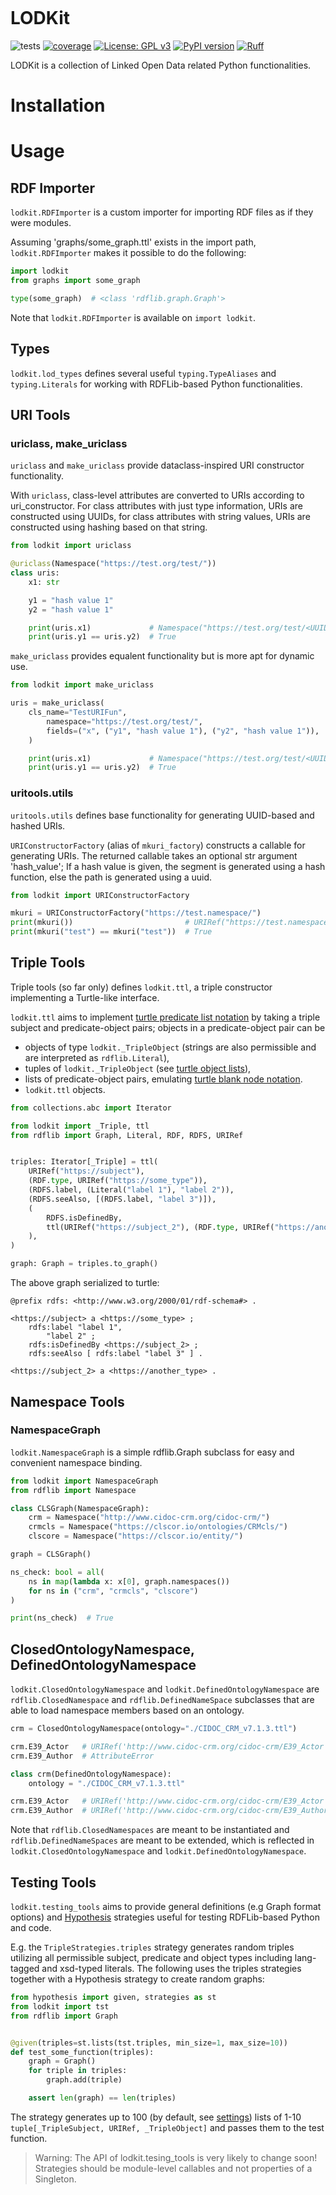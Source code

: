 ![<img src="lodkit.png" width=50% height=50%>](https://raw.githubusercontent.com/lu-pl/lodkit/main/lodkit.png)

# LODKit
![tests](https://github.com/lu-pl/lodkit/actions/workflows/tests.yaml/badge.svg)
[![coverage](https://coveralls.io/repos/github/lu-pl/lodkit/badge.svg?branch=main&kill_cache=1)](https://coveralls.io/github/lu-pl/lodkit?branch=main&kill_cache=1)
[![License: GPL v3](https://img.shields.io/badge/License-GPLv3-blue.svg)](https://www.gnu.org/licenses/gpl-3.0)
[![PyPI version](https://badge.fury.io/py/lodkit.svg)](https://badge.fury.io/py/lodkit)
[![Ruff](https://img.shields.io/endpoint?url=https://raw.githubusercontent.com/astral-sh/ruff/main/assets/badge/v2.json)](https://github.com/astral-sh/ruff)

<!-- <a href="https://github.com/psf/black"><img alt="Code style: black" src="https://img.shields.io/badge/code%20style-black-000000.svg"></a> -->

LODKit is a collection of Linked Open Data related Python functionalities.


# Installation

# Usage

## RDF Importer

`lodkit.RDFImporter` is a custom importer for importing RDF files as if they were modules.

Assuming 'graphs/some_graph.ttl' exists in the import path, `lodkit.RDFImporter` makes it possible to do the following:
```python
import lodkit
from graphs import some_graph

type(some_graph)  # <class 'rdflib.graph.Graph'>
```

Note that `lodkit.RDFImporter` is available on `import lodkit`.

## Types
`lodkit.lod_types` defines several useful `typing.TypeAliases` and `typing.Literals` for working with RDFLib-based Python functionalities.

## URI Tools

### uriclass, make_uriclass

`uriclass` and `make_uriclass` provide dataclass-inspired URI constructor functionality.

With `uriclass`, class-level attributes are converted to URIs according to uri_constructor.
For class attributes with just type information, URIs are constructed using UUIDs,
for class attributes with string values, URIs are constructed using hashing based on that string.

```python
from lodkit import uriclass

@uriclass(Namespace("https://test.org/test/"))
class uris:
    x1: str

    y1 = "hash value 1"
    y2 = "hash value 1"

    print(uris.x1)             # Namespace("https://test.org/test/<UUID>")
    print(uris.y1 == uris.y2)  # True
```

`make_uriclass` provides equalent functionality but is more apt for dynamic use.

```python
from lodkit import make_uriclass

uris = make_uriclass(
    cls_name="TestURIFun",
	    namespace="https://test.org/test/",
        fields=("x", ("y1", "hash value 1"), ("y2", "hash value 1")),
    )

    print(uris.x1)             # Namespace("https://test.org/test/<UUID>")
    print(uris.y1 == uris.y2)  # True
```
	
### uritools.utils
`uritools.utils` defines base functionality for generating UUID-based and hashed URIs.

`URIConstructorFactory` (alias of `mkuri_factory`) constructs a callable for generating URIs.
The returned callable takes an optional str argument 'hash_value'; 
If a hash value is given, the segment is generated using a hash function, else the path is generated using a uuid.

```python
from lodkit import URIConstructorFactory

mkuri = URIConstructorFactory("https://test.namespace/")
print(mkuri())                         # URIRef("https://test.namespace/<UUID>")
print(mkuri("test") == mkuri("test"))  # True
```

## Triple Tools
Triple tools (so far only) defines `lodkit.ttl`, a triple constructor implementing a Turtle-like interface.

`lodkit.ttl` aims to implement [turtle predicate list notation](https://www.w3.org/TR/turtle/#predicate-lists) by taking a triple subject and predicate-object pairs;
objects in a predicate-object pair can be 

- objects of type `lodkit._TripleObject` (strings are also permissible and are interpreted as `rdflib.Literal`),
- tuples of `lodkit._TripleObject` (see [turtle object lists](https://www.w3.org/TR/turtle/#object-lists)),
- lists of predicate-object pairs, emulating [turtle blank node notation](https://www.w3.org/TR/turtle/#BNodes).
- `lodkit.ttl` objects.

```python
from collections.abc import Iterator

from lodkit import _Triple, ttl
from rdflib import Graph, Literal, RDF, RDFS, URIRef


triples: Iterator[_Triple] = ttl(
    URIRef("https://subject"),
    (RDF.type, URIRef("https://some_type")),
    (RDFS.label, (Literal("label 1"), "label 2")),
    (RDFS.seeAlso, [(RDFS.label, "label 3")]),
    (
        RDFS.isDefinedBy,
        ttl(URIRef("https://subject_2"), (RDF.type, URIRef("https://another_type"))),
    ),
)

graph: Graph = triples.to_graph()
```

The above graph serialized to turtle:
```ttl
@prefix rdfs: <http://www.w3.org/2000/01/rdf-schema#> .

<https://subject> a <https://some_type> ;
    rdfs:label "label 1",
        "label 2" ;
    rdfs:isDefinedBy <https://subject_2> ;
    rdfs:seeAlso [ rdfs:label "label 3" ] .

<https://subject_2> a <https://another_type> .
```

## Namespace Tools

### NamespaceGraph
`lodkit.NamespaceGraph` is a simple rdflib.Graph subclass for easy and convenient namespace binding.

```python
from lodkit import NamespaceGraph
from rdflib import Namespace

class CLSGraph(NamespaceGraph):
	crm = Namespace("http://www.cidoc-crm.org/cidoc-crm/")
	crmcls = Namespace("https://clscor.io/ontologies/CRMcls/")
	clscore = Namespace("https://clscor.io/entity/")

graph = CLSGraph()

ns_check: bool = all(
	ns in map(lambda x: x[0], graph.namespaces())
	for ns in ("crm", "crmcls", "clscore")
)

print(ns_check)  # True
```

## ClosedOntologyNamespace, DefinedOntologyNamespace
`lodkit.ClosedOntologyNamespace` and `lodkit.DefinedOntologyNamespace` are `rdflib.ClosedNamespace` and `rdflib.DefinedNameSpace` subclasses 
that are able to load namespace members based on an ontology.

```python
crm = ClosedOntologyNamespace(ontology="./CIDOC_CRM_v7.1.3.ttl")

crm.E39_Actor   # URIRef('http://www.cidoc-crm.org/cidoc-crm/E39_Actor')
crm.E39_Author  # AttributeError
```

```python
class crm(DefinedOntologyNamespace):
	ontology = "./CIDOC_CRM_v7.1.3.ttl"

crm.E39_Actor   # URIRef('http://www.cidoc-crm.org/cidoc-crm/E39_Actor')
crm.E39_Author  # URIRef('http://www.cidoc-crm.org/cidoc-crm/E39_Author') + UserWarning
```


Note that `rdflib.ClosedNamespaces` are meant to be instantiated and `rdflib.DefinedNameSpaces` are meant to be extended,
which is reflected in `lodkit.ClosedOntologyNamespace` and `lodkit.DefinedOntologyNamespace`.


## Testing Tools
`lodkit.testing_tools` aims to provide general definitions (e.g Graph format options) and [Hypothesis](https://hypothesis.readthedocs.io/en/latest/) strategies useful for testing RDFLib-based Python and code.

E.g. the `TripleStrategies.triples` strategy generates random triples utilizing all permissible subject, predicate and object types including lang-tagged and xsd-typed literals.
The following uses the triples strategies together with a Hypothesis strategy to create random graphs:

```python
from hypothesis import given, strategies as st
from lodkit import tst
from rdflib import Graph


@given(triples=st.lists(tst.triples, min_size=1, max_size=10))
def test_some_function(triples):
    graph = Graph()
    for triple in triples:
        graph.add(triple)

    assert len(graph) == len(triples)
```

The strategy generates up to 100 (by default, see [settings](https://hypothesis.readthedocs.io/en/latest/settings.html)) lists of 1-10 `tuple[_TripleSubject, URIRef, _TripleObject]` and passes them to the test function.

> Warning: The API of lodkit.tesing_tools is very likely to change soon! Strategies should be module-level callables and not properties of a Singleton.
